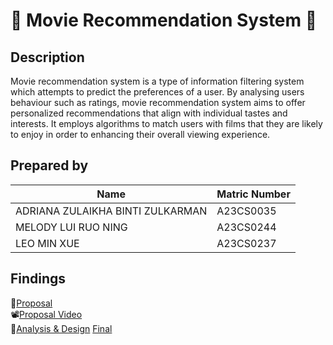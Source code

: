 # 🎥 Movie Recommendation System 🎥

## Description 
Movie recommendation system is a type of information filtering system which attempts to predict the preferences of a user. By analysing users behaviour such as ratings, movie recommendation system aims to offer personalized recommendations that align with individual tastes and interests. It employs algorithms to match users with films that they are likely to enjoy in order to enhancing their overall viewing experience.

## Prepared by 

| Name                                     | Matric Number | 
|------------------------------------------|---------------|
| ADRIANA ZULAIKHA BINTI ZULKARMAN  | A23CS0035     | 
| MELODY LUI RUO NING      | A23CS0244     |
| LEO MIN XUE                 | A23CS0237    |


## Findings
📄[Proposal](https://github.com/jjn7702/SECJ1023-PT2/tree/main/Submission/sec04_23242/Group%205/Proposal) <br>
📽[Proposal Video](https://youtu.be/x3d3-U1fO6s?si=W9Gs7ogg82IptGdw) <br>
🫧[Analysis & Design](https://github.com/jjn7702/SECJ1023-PT2/tree/main/Submission/sec04_23242/Group%205/Analysis-Design)
[Final](https://github.com/jjn7702/SECJ1023-PT2/tree/main/Submission/sec04_23242/Group%205/Final)
